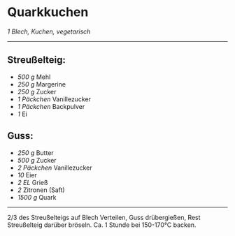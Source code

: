# Quarkkuchen

*1 Blech, Kuchen, vegetarisch*

---

## Streußelteig:
- *500 g* Mehl
- *250 g* Margerine
- *250 g* Zucker
- *1 Päckchen* Vanillezucker
- *1 Päckchen*  Backpulver
- *1* Ei

## Guss:
- *250 g* Butter
- *500 g* Zucker
- *2 Päckchen* Vanillezucker
- *10* Eier
- *2 EL* Grieß
- *2* Zitronen (Saft)
- *1500 g* Quark

---

2/3 des Streußelteigs auf Blech Verteilen, Guss drübergießen, Rest Streußelteig darüber bröseln.
Ca. 1 Stunde bei 150-170°C backen.
